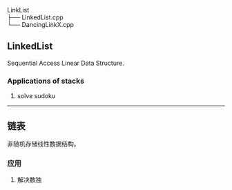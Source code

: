 LinkList <br>
├── LinkedList.cpp <br>
└── DancingLinkX.cpp<br>

## LinkedList
Sequential Access Linear Data Structure.

### Applications of stacks
1. solve sudoku

-------


## 链表
非随机存储线性数据结构。

### 应用
1. 解决数独

